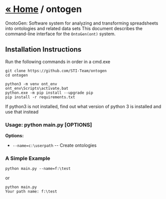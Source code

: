 # [« Home](https://github.com/STI-Team/ontogen) / ontogen
OnotoGen: Software system for analyzing and transforming spreadsheets into ontologies and related data sets
This document describes the command-line interface for the <code>OntoGen(ont)</code> system.

## Installation Instructions

Run the following commands in order in a cmd.exe
```
git clone https://github.com/STI-Team/ontogen
cd ontogen

python3 -m venv ont_env
ont_env\Scripts\activate.bat
python.exe -m pip install --upgrade pip
pip install -r requirements.txt
```
If python3 is not installed, find out what version of python 3 is installed and use that instead
### Usage: python main.py [OPTIONS]
**Options:**
- `--name=c:\userpath` -- Create ontologies
### A Simple Example
```
python main.py --name=f:\test

```
or

```
python main.py
Your path name: f:\test

```
